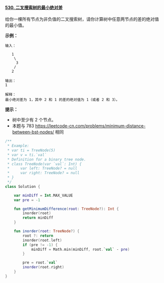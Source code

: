 #### [530. 二叉搜索树的最小绝对差](https://leetcode-cn.com/problems/minimum-absolute-difference-in-bst/)

给你一棵所有节点为非负值的二叉搜索树，请你计算树中任意两节点的差的绝对值的最小值。

**示例：**

```
输入：

   1
    \
     3
    /
   2

输出：
1

解释：
最小绝对差为 1，其中 2 和 1 的差的绝对值为 1（或者 2 和 3）。
```

**提示：**

- 树中至少有 2 个节点。
- 本题与 783 https://leetcode-cn.com/problems/minimum-distance-between-bst-nodes/ 相同

```kotlin
/**
 * Example:
 * var ti = TreeNode(5)
 * var v = ti.`val`
 * Definition for a binary tree node.
 * class TreeNode(var `val`: Int) {
 *     var left: TreeNode? = null
 *     var right: TreeNode? = null
 * }
 */
class Solution {

    var minDiff = Int.MAX_VALUE
    var pre = -1

    fun getMinimumDifference(root: TreeNode?): Int {
        inorder(root)
        return minDiff
    }

    fun inorder(root: TreeNode?) {
        root ?: return
        inorder(root.left)
        if (pre != -1) {
            minDiff = Math.min(minDiff, root.`val` - pre)
        }

        pre = root.`val`
        inorder(root.right)
    }
}
```

